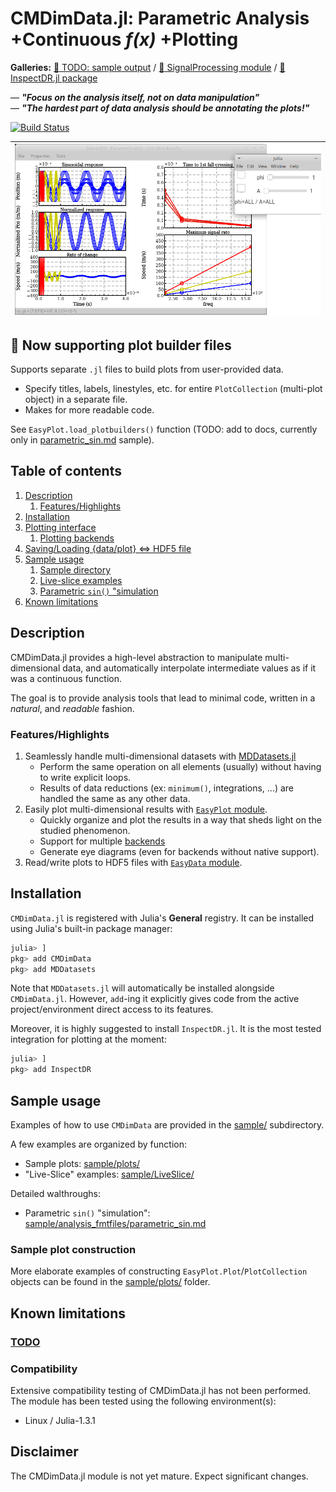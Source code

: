<!-- Reference-style links to make tables & lists more readable -->
[Gallery]: <https://github.com/ma-laforge/FileRepo/blob/master/CMDimData>
[GallerySProc]: <https://github.com/ma-laforge/FileRepo/tree/master/SignalProcessing/sampleplots/README.md>
[GalleryInspectDR]: <https://github.com/ma-laforge/FileRepo/tree/master/InspectDR/sampleplots/README.md>
[MDDatasetsJL]: <https://github.com/ma-laforge/MDDatasets.jl>


# CMDimData.jl: Parametric Analysis +Continuous <var>f(x)</var> +Plotting
**Galleries:** [:art: TODO: sample output][Gallery] / [:art: SignalProcessing module][GallerySProc] / [:art: InspectDR.jl package][GalleryInspectDR]

&mdash; ***"Focus on the analysis itself, not on data manipulation"***<br>
&mdash; ***"The hardest part of data analysis should be annotating the plots!"***

[![Build Status](https://travis-ci.org/ma-laforge/CMDimData.jl.svg?branch=master)](https://travis-ci.org/ma-laforge/CMDimData.jl)

| <img src="https://github.com/ma-laforge/FileRepo/blob/master/CMDimData/parametric_sin_live/phi_all-A_all.png" width="850"> |
| :---: |

## &#x1F389; Now supporting plot builder files

Supports separate `.jl` files to build plots from user-provided data.
 - Specify titles, labels, linestyles, etc. for entire `PlotCollection` (multi-plot object) in a separate file.
 - Makes for more readable code.

See `EasyPlot.load_plotbuilders()` function (TODO: add to docs, currently only in [parametric\_sin.md](sample/analysis_fmtfiles/parametric_sin.md) sample).

## Table of contents

 1. [Description](#Description)
    1. [Features/Highlights](#Highlights)
 1. [Installation](#Installation)
 1. [Plotting interface](doc/EasyPlot.md)
    1. [Plotting backends](doc/EasyPlot_backends.md)
 1. [Saving/Loading {data/plot} &hArr; HDF5 file](doc/EasyData.md)
 1. [Sample usage](#SampleUsage)
    1. [Sample directory](sample)
    1. [Live-slice examples](sample/LiveSlice)
    1. [Parametric `sin()` "simulation](sample/analysis_fmtfiles/parametric_sin.md)
 1. [Known limitations](#KnownLimitations)

<a name="Description"></a>
## Description

CMDimData.jl provides a high-level abstraction to manipulate multi-dimensional data, and automatically interpolate intermediate values as if it was a continuous function.

The goal is to provide analysis tools that lead to minimal code, written in a *natural*, and *readable* fashion.

<a name="Highlights"></a>
### Features/Highlights

 1. Seamlessly handle multi-dimensional datasets with [MDDatasets.jl][MDDatasetsJL]
    - Perform the same operation on all elements (usually) without having to write explicit loops.
    - Results of data reductions (ex: `minimum()`, integrations, ...) are handled the same as any other data.
 1. Easily plot multi-dimensional results with [`EasyPlot` module](doc/EasyPlot.md).
    - Quickly organize and plot the results in a way that sheds light on the studied phenomenon.
    - Support for multiple [backends](doc/EasyPlot_backends.md)
    - Generate eye diagrams (even for backends without native support).
 1. Read/write plots to HDF5 files with [`EasyData` module](doc/EasyData.md).

<a name="Installation"></a>
## Installation

`CMDimData.jl` is registered with Julia's **General** registry.
It can be installed using Julia's built-in package manager:

```julia
julia> ]
pkg> add CMDimData
pkg> add MDDatasets
```

Note that `MDDatasets.jl` will automatically be installed alongside `CMDimData.jl`.  However, `add`-ing it explicitly gives code from the active project/environment direct access to its features.

Moreover, it is highly suggested to install `InspectDR.jl`. It is the most tested integration for plotting at the moment:

```julia
julia> ]
pkg> add InspectDR
```

<a name="SampleUsage"></a>
## Sample usage
Examples of how to use `CMDimData` are provided in the [sample/](sample) subdirectory.

A few examples are organized by function:
 - Sample plots: [sample/plots/](sample/plots)
 - "Live-Slice" examples: [sample/LiveSlice/](sample/LiveSlice)

Detailed walthroughs:
 - Parametric `sin()` "simulation": [sample/analysis\_fmtfiles/parametric\_sin.md](sample/analysis_fmtfiles/parametric_sin.md)

### Sample plot construction
More elaborate examples of constructing `EasyPlot.Plot`/`PlotCollection` objects can be found in the [sample/plots/](sample/plots/) folder.

<a name="KnownLimitations"></a>
## Known limitations

### [TODO](TODO.md)

### Compatibility

Extensive compatibility testing of CMDimData.jl has not been performed.  The module has been tested using the following environment(s):

 - Linux / Julia-1.3.1

## Disclaimer

The CMDimData.jl module is not yet mature.  Expect significant changes.
